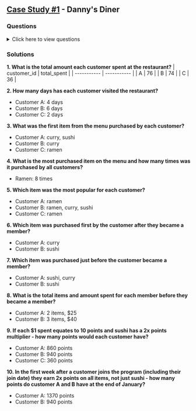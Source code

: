 ## [Case Study #1](https://8weeksqlchallenge.com/case-study-1/) - Danny's Diner

### Questions
<details> <summary> Click here to view questions </summary> 

1. What is the total amount each customer spent at the restaurant?
2. How many days has each customer visited the restaurant?
3. What was the first item from the menu purchased by each customer?
4. What is the most purchased item on the menu and how many times was it purchased by all customers?
5. Which item was the most popular for each customer?
6. Which item was purchased first by the customer after they became a member?
7. Which item was purchased just before the customer became a member?
8. What is the total items and amount spent for each member before they became a member?
9. If each $1 spent equates to 10 points and sushi has a 2x points multiplier - how many points would each customer have?
10. In the first week after a customer joins the program (including their join date) they earn 2x points on all items, not just sushi - how many points do customer A and B have at the end of January?
</details>

### Solutions
**1. What is the total amount each customer spent at the restaurant?**
| customer_id | total_spent |
| ----------- | ----------- |
| A           | 76          |
| B           | 74          |
| C           | 36          |

**2. How many days has each customer visited the restaurant?**
- Customer A: 4 days
- Customer B: 6 days
- Customer C: 2 days

**3. What was the first item from the menu purchased by each customer?**
- Customer A: curry, sushi
- Customer B: curry
- Customer C: ramen

**4. What is the most purchased item on the menu and how many times was it purchased by all customers?**
- Ramen: 8 times

**5. Which item was the most popular for each customer?**
- Customer A: ramen
- Customer B: ramen, curry, sushi
- Customer C: ramen

**6. Which item was purchased first by the customer after they became a member?**
- Customer A: curry
- Customer B: sushi

**7. Which item was purchased just before the customer became a member?**
- Customer A: sushi, curry
- Customer B: sushi

**8. What is the total items and amount spent for each member before they became a member?**
- Customer A: 2 items, $25
- Customer B: 3 items, $40

**9.  If each $1 spent equates to 10 points and sushi has a 2x points multiplier - how many points would each customer have?**
- Customer A: 860 points
- Customer B: 940 points
- Customer C: 360 points

**10. In the first week after a customer joins the program (including their join date) they earn 2x points on all items, not just sushi - how many points do customer A and B have at the end of January?**
- Customer A: 1370 points
- Customer B: 940 points
